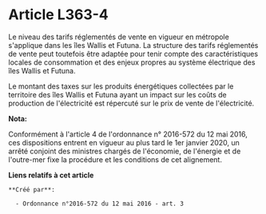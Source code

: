 # Article L363-4

Le niveau des tarifs réglementés de vente en vigueur en métropole s'applique dans les îles Wallis et Futuna. La structure des
tarifs réglementés de vente peut toutefois être adaptée pour tenir compte des caractéristiques locales de consommation et des
enjeux propres au système électrique des îles Wallis et Futuna.

Le montant des taxes sur les produits énergétiques collectées par le territoire des îles Wallis et Futuna ayant un impact sur
les coûts de production de l'électricité est répercuté sur le prix de vente de l'électricité.

**Nota:**

Conformément à l'article 4 de l'ordonnance n° 2016-572 du 12 mai 2016, ces dispositions entrent en vigueur au plus tard le
1er janvier 2020, un arrêté conjoint des ministres chargés de l'économie, de l'énergie et de l'outre-mer fixe la procédure et
les conditions de cet alignement.

**Liens relatifs à cet article**

	**Créé par**:

	  - Ordonnance n°2016-572 du 12 mai 2016 - art. 3
